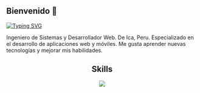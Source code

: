## Bienvenido 👋
[![Typing SVG](https://readme-typing-svg.herokuapp.com?font=Fira+Code&weight=600&size=22&pause=1000&center=true&vCenter=true&width=850&lines=Gustavo+Canales)](https://git.io/typing-svg)

Ingeniero de Sistemas y Desarrollador Web. De Ica, Peru. Especializado en el desarrollo de aplicaciones web y móviles. Me gusta aprender nuevas tecnologías y mejorar mis habilidades.

<h2 align="center" color=#36BCF7FF> Skills </h2>
<p align="center">
  <a href="https://skillicons.dev">
    <img src="https://skillicons.dev/icons?i=js,html,css,astro,github,git,py,java,react,php,vscode,tailwind,figma" />
  </a>
</p>
